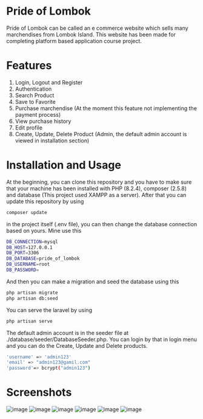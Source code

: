 # Pride of Lombok
Pride of Lombok can be called an e commerce website which sells many marchendises from Lombok Island. This website has been made for completing platform based application course project.

# Features
1. Login, Logout and Register
2. Authentication
3. Search Product
4. Save to Favorite
5. Purchase marchendise (At the moment this feature not implementing the payment process)
6. View purchase history
7. Edit profile
8. Create, Update, Delete Product (Admin, the default admin account is viewed in installation section)

# Installation and Usage
At the beginning, you can clone this repository and you have to make sure that your machine has been installed with PHP (8.2.4), composer (2.5.8) and database (This project used XAMPP as a server). After that you can update this repository by using
```bash
composer update
```
in the project itself (.env file), you can then change the database connection based on yours. Mine use this
```bash
DB_CONNECTION=mysql
DB_HOST=127.0.0.1
DB_PORT=3306
DB_DATABASE=pride_of_lombok
DB_USERNAME=root
DB_PASSWORD=
```
And then you can make a migration and seed the database using this
```bash
php artisan migrate
php artisan db:seed
```

You can serve the laravel by using
```bash
php artisan serve
```

The default admin account is in the seeder file at ./database/seeder/DatabaseSeeder.php. You can login by that in login menu and you can do the Create, Update and Delete products.
```bash
'username' => 'admin123'
'email' => "admin123@gamil.com"
'password'=> bcrypt("admin123")
```

# Screenshots 
![image](https://github.com/ismarapw/pride-of-lombok/assets/76652264/8df1f2ed-90a1-4616-a8b4-b8e5e9e8ce85)
![image](https://github.com/ismarapw/pride-of-lombok/assets/76652264/ad293b42-ac3a-4eec-9604-ce2cee43c83c)
![image](https://github.com/ismarapw/pride-of-lombok/assets/76652264/31608b55-8b1f-4a6c-95d2-6e768f2f5b40)
![image](https://github.com/ismarapw/pride-of-lombok/assets/76652264/ce056833-e200-43d1-995e-d410d77f3450)
![image](https://github.com/ismarapw/pride-of-lombok/assets/76652264/62045280-e49b-4c31-9d02-626c26404b3c)
![image](https://github.com/ismarapw/pride-of-lombok/assets/76652264/5bb36b78-433d-4b7a-89ef-5369dbe00a10)




